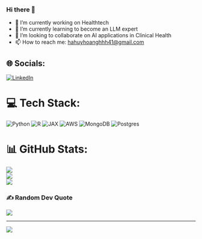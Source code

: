### Hi there 👋
- 🔭 I’m currently working on Healthtech
- 🌱 I’m currently learning to become an LLM expert
- 👯 I’m looking to collaborate on AI applications in Clinical Health
- 📫 How to reach me: hahuyhoanghhh41@gmail.com

## 🌐 Socials:
[![LinkedIn](https://img.shields.io/badge/LinkedIn-%230077B5.svg?logo=linkedin&logoColor=white)](https://linkedin.com/in/in/hoanghavn) 

# 💻 Tech Stack:
![Python](https://img.shields.io/badge/python-3670A0?style=for-the-badge&logo=python&logoColor=ffdd54) ![R](https://img.shields.io/badge/r-%23276DC3.svg?style=for-the-badge&logo=r&logoColor=white) ![JAX](https://img.shields.io/badge/JAX-%800080.svg?style=for-the-badge&logoColor=white) ![AWS](https://img.shields.io/badge/AWS-%23FF9900.svg?style=for-the-badge&logo=amazon-aws&logoColor=white) ![MongoDB](https://img.shields.io/badge/MongoDB-%234ea94b.svg?style=for-the-badge&logo=mongodb&logoColor=white) ![Postgres](https://img.shields.io/badge/postgres-%23316192.svg?style=for-the-badge&logo=postgresql&logoColor=white)
# 📊 GitHub Stats:
![](https://github-readme-stats.vercel.app/api?username=hahuyhoang411&theme=dark&hide_border=false&include_all_commits=true&count_private=true)<br/>
![](https://github-readme-streak-stats.herokuapp.com/?user=hahuyhoang411&theme=dark&hide_border=false)<br/>
![](https://github-readme-stats.vercel.app/api/top-langs/?username=hahuyhoang411&theme=dark&hide_border=false&include_all_commits=true&count_private=true&layout=compact)

### ✍️ Random Dev Quote
![](https://quotes-github-readme.vercel.app/api?type=vetical&theme=dark)

---
[![](https://visitcount.itsvg.in/api?id=hahuyhoang411&icon=0&color=0)](https://visitcount.itsvg.in)

<!-- Proudly created with GPRM ( https://gprm.itsvg.in ) -->
